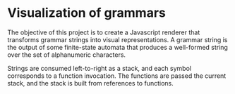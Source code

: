 # Visualization of grammars

The objective of this project is to create a Javascript renderer that transforms grammar strings into visual representations.  A grammar string is the output of some finite-state automata that produces a well-formed string over the set of alphanumeric characters.

Strings are consumed left-to-right as a stack, and each symbol corresponds to a function invocation.  The functions are passed the current stack, and the stack is built from references to functions.

